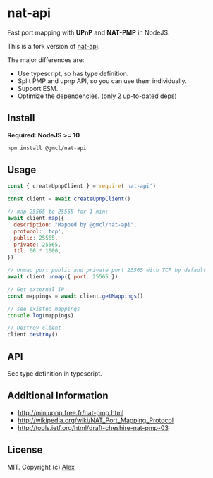 # nat-api

Fast port mapping with **UPnP** and **NAT-PMP** in NodeJS.

This is a fork version of [nat-api](https://npmjs.org/nat-api).

The major differences are:

- Use typescript, so has type definition.
- Split PMP and upnp API, so you can use them individually.
- Support ESM.
- Optimize the dependencies. (only 2 up-to-dated deps)

## Install

**Required: NodeJS >= 10**

```sh
npm install @gmcl/nat-api
```

## Usage

```js
const { createUpnpClient } = require('nat-api')

const client = await createUpnpClient()

// map 25565 to 25565 for 1 min:
await client.map({
  description: "Mapped by @gmcl/nat-api",
  protocol: 'tcp',
  public: 25565,
  private: 25565,
  ttl: 60 * 1000,
})

// Unmap port public and private port 25565 with TCP by default
await client.unmap({ port: 25565 })

// Get external IP
const mappings = await client.getMappings()

// see existed mappings
console.log(mappings)

// Destroy client
client.destroy()
```

## API

See type definition in typescript.

## Additional Information

- http://miniupnp.free.fr/nat-pmp.html
- http://wikipedia.org/wiki/NAT_Port_Mapping_Protocol
- http://tools.ietf.org/html/draft-cheshire-nat-pmp-03


## License

MIT. Copyright (c) [Alex](https://github.com/alxhotel)

[nat-api-ti]: https://img.shields.io/travis/com/alxhotel/nat-api/master.svg
[nat-api-tu]: https://travis-ci.com/alxhotel/nat-api
[nat-api-ni]: https://img.shields.io/npm/v/nat-api.svg
[nat-api-nu]: https://npmjs.org/package/nat-api
[nat-api-di]: https://david-dm.org/alxhotel/nat-api/status.svg
[nat-api-du]: https://david-dm.org/alxhotel/nat-api
[standard-image]: https://img.shields.io/badge/code_style-standard-brightgreen.svg
[standard-url]: https://standardjs.com
